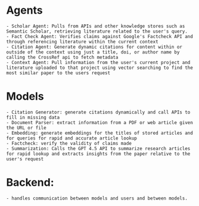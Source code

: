 # Agents
    - Scholar Agent: Pulls from APIs and other knowledge stores such as Semantic Scholar, retrieving literature related to the user's query.
    - Fact Check Agent: Verifies claims against Google's Factcheck API and through referencing literature within the current context
    - Citation Agent: Generate dynamic citations for content within or outside of the context using just a title, doi, or author name by calling the CrossRef api to fetch metadata
    - Context Agent: Pull information from the user's current project and literature uploaded to that project using vector searching to find the most similar paper to the users request

# Models
    - Citation Generator: generate citations dynamically and call APIs to fill in missing data
    - Document Parser: extract information from a PDF or web article given the URL or file
    - Embedding: generate embeddings for the titles of stored articles and for queries for rapid and accurate article lookup
    - Factcheck: verify the validity of claims made
    - Summarization: Calls the GPT 4.5 API to summarize research articles for rapid lookup and extracts insights from the paper relative to the user's request

# Backend:
    - handles communication between models and users and between models.